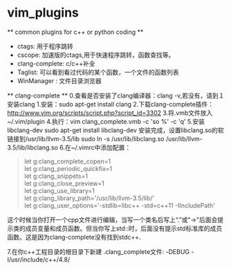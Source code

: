 # vim_plugins 

** common plugins for c++ or python coding ** 
 - ctags:  用于程序跳转
 - cscope:  加速版的ctags,用于快速程序跳转，函数查找等。
 - clang-complete: c/c++补全 
 - Taglist: 可以看到看过代码的某个函数，一个文件的函数列表
 - WinManager : 文件目录浏览器 

** clang-complete **
0.查看是否安装了clang编译器：clang -v,若没有，请到１安装clang 
1.安装：sudo apt-get install clang
2.下载clang-complete插件：http://www.vim.org/scripts/script.php?script_id=3302
3.将.vmb文件放入~/.vim/plugin
4.执行：vim clang_complete.vmb -c 'so %' -c 'q'
5.安装libclang-dev
sudo apt-get install libclang-dev
安装完成，设置libclang.so的软链接到/usr/lib/llvm-3.5/lib
sudo ln -s /usr/lib/libclang.so /usr/lib/llvm-3.5/lib/libclang.so
6.在~/.vimrc中添加配置：

> let g:clang_complete_copen=1  
> let g:clang_periodic_quickfix=1  
> let g:clang_snippets=1  
> let g:clang_close_preview=1  
> let g:clang_use_library=1  
> let g:clang_library_path='/usr/lib/llvm-3.5/lib/'  
> let g:clang_user_options='-stdlib=libc++ -std=c++11 -IIncludePath' 


这个时候当你打开一个cpp文件进行编辑，当写一个类名后写上“.”或"->"后面会提示类的成员变量和成员函数。但当你写上std::时，后面没有提示std标准库的成员函数。这是因为clang-complete没有找到stdc++.

7.在你c++工程目录的根目录下新建 .clang_complete文件:
-DEBUG
-I/usr/include/c++/4.8/

